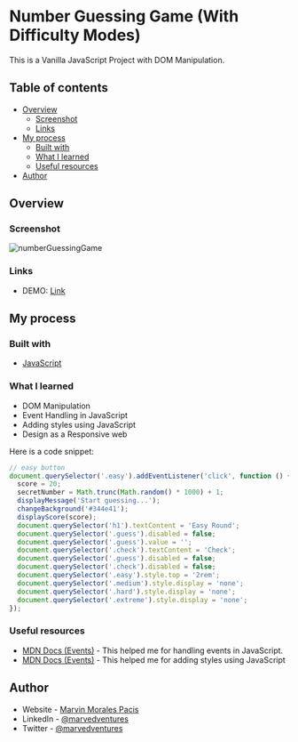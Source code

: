 # Number Guessing Game (With Difficulty Modes)

This is a Vanilla JavaScript Project with DOM Manipulation.

## Table of contents

- [Overview](#overview)
  - [Screenshot](#screenshot)
  - [Links](#links)
- [My process](#my-process)
  - [Built with](#built-with)
  - [What I learned](#what-i-learned)
  - [Useful resources](#useful-resources)
- [Author](#author)

## Overview

### Screenshot

![numberGuessingGame](https://user-images.githubusercontent.com/108392678/197387185-bdf8a84a-9172-442e-844d-e1a9808efec1.png)

### Links

- DEMO: [Link](https://marvedventures.github.io/Number-Guessing-Game-v2/)

## My process

### Built with

- [JavaScript](https://developer.mozilla.org/en-US/docs/Web/JavaScript)

### What I learned

- DOM Manipulation
- Event Handling in JavaScript
- Adding styles using JavaScript
- Design as a Responsive web

Here is a code snippet:

```script.js
// easy button
document.querySelector('.easy').addEventListener('click', function () {
  score = 20;
  secretNumber = Math.trunc(Math.random() * 1000) + 1;
  displayMessage('Start guessing...');
  changeBackground('#344e41');
  displayScore(score);
  document.querySelector('h1').textContent = 'Easy Round';
  document.querySelector('.guess').disabled = false;
  document.querySelector('.guess').value = '';
  document.querySelector('.check').textContent = 'Check';
  document.querySelector('.guess').disabled = false;
  document.querySelector('.check').disabled = false;
  document.querySelector('.easy').style.top = '2rem';
  document.querySelector('.medium').style.display = 'none';
  document.querySelector('.hard').style.display = 'none';
  document.querySelector('.extreme').style.display = 'none';
});
```


### Useful resources

- [MDN Docs (Events)](https://developer.mozilla.org/en-US/docs/Learn/JavaScript/Building_blocks/Events) - This helped me for handling events in JavaScript.
- [MDN Docs (Events)](https://developer.mozilla.org/en-US/docs/Web/API/HTMLElement/style) - This helped me for adding styles using JavaScript


## Author

- Website - [Marvin Morales Pacis](https://marvin-morales-pacis.vercel.app/)
- LinkedIn - [@marvedventures](https://www.linkedin.com/in/marvedventures/)
- Twitter - [@marvedventures](https://www.twitter.com/marvedventures)
